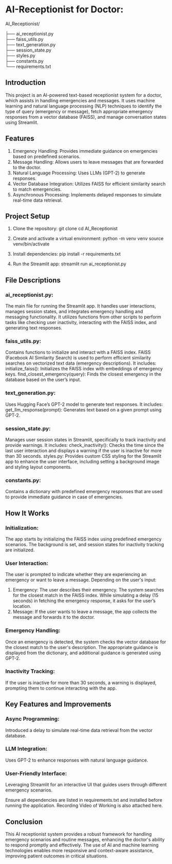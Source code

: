 # AI-Receptionist for Doctor: 
AI_Receptionist/


├── ai_receptionist.py       
├── faiss_utils.py           
├── text_generation.py     
├── session_state.py         
├── styles.py                
├── constants.py                   
└── requirements.txt

## Introduction
This project is an AI-powered text-based receptionist system for a doctor, which assists in handling emergencies and messages. It uses machine learning and natural language processing (NLP) techniques to identify the type of query (emergency or message), fetch appropriate emergency responses from a vector database (FAISS), and manage conversation states using Streamlit.

## Features
1. Emergency Handling: Provides immediate guidance on emergencies based on predefined scenarios.
2. Message Handling: Allows users to leave messages that are forwarded to the doctor.
3. Natural Language Processing: Uses LLMs (GPT-2) to generate responses.
4. Vector Database Integration: Utilizes FAISS for efficient similarity search to match emergencies.
5. Asynchronous Processing: Implements delayed responses to simulate real-time data retrieval.

## Project Setup
1. Clone the repository:
   git clone <repository-url>
   cd AI_Receptionist

2. Create and activate a virtual environment:
  python -m venv venv
  source venv/bin/activate

3. Install dependencies:
   pip install -r requirements.txt

4. Run the Streamlit app:
   streamlit run ai_receptionist.py
## File Descriptions

### ai_receptionist.py: 
The main file for running the Streamlit app. It handles user interactions, manages session states, and integrates emergency handling and messaging functionality. It utilizes functions from other scripts to perform tasks like checking user inactivity, interacting with the FAISS index, and generating text responses.

### faiss_utils.py: 
Contains functions to initialize and interact with a FAISS index. FAISS (Facebook AI Similarity Search) is used to perform efficient similarity searches on vectorized text data (emergency descriptions). It includes:
initialize_faiss(): Initializes the FAISS index with embeddings of emergency keys.
find_closest_emergency(query): Finds the closest emergency in the database based on the user’s input.

### text_generation.py: 
Uses Hugging Face’s GPT-2 model to generate text responses. It includes:
get_llm_response(prompt): Generates text based on a given prompt using GPT-2.

### session_state.py: 
Manages user session states in Streamlit, specifically to track inactivity and provide warnings. It includes:
check_inactivity(): Checks the time since the last user interaction and displays a warning if the user is inactive for more than 30 seconds.
styles.py: Provides custom CSS styling for the Streamlit app to enhance the user interface, including setting a background image and styling layout components.

### constants.py: 
Contains a dictionary with predefined emergency responses that are used to provide immediate guidance in case of emergencies.

## How It Works
### Initialization: 
The app starts by initializing the FAISS index using predefined emergency scenarios. The background is set, and session states for inactivity tracking are initialized.

### User Interaction:
The user is prompted to indicate whether they are experiencing an emergency or want to leave a message.
Depending on the user's input:
1. Emergency: The user describes their emergency. The system searches for the closest match in the FAISS index. While simulating a delay (15 seconds) in fetching the emergency response, it asks for the user’s location.
2. Message: If the user wants to leave a message, the app collects the message and forwards it to the doctor.
   
### Emergency Handling:
Once an emergency is detected, the system checks the vector database for the closest match to the user's description.
The appropriate guidance is displayed from the dictionary, and additional guidance is generated using GPT-2.

### Inactivity Tracking: 
If the user is inactive for more than 30 seconds, a warning is displayed, prompting them to continue interacting with the app.

## Key Features and Improvements

### Async Programming:
Introduced a delay to simulate real-time data retrieval from the vector database.
### LLM Integration: 
Uses GPT-2 to enhance responses with natural language guidance.
### User-Friendly Interface: 
Leveraging Streamlit for an interactive UI that guides users through different emergency scenarios.

Ensure all dependencies are listed in requirements.txt and installed before running the application.
Recording Video of Working is also attached here.

## Conclusion
This AI receptionist system provides a robust framework for handling emergency scenarios and routine messages, enhancing the doctor's ability to respond promptly and effectively. The use of AI and machine learning technologies enables more responsive and context-aware assistance, improving patient outcomes in critical situations.








